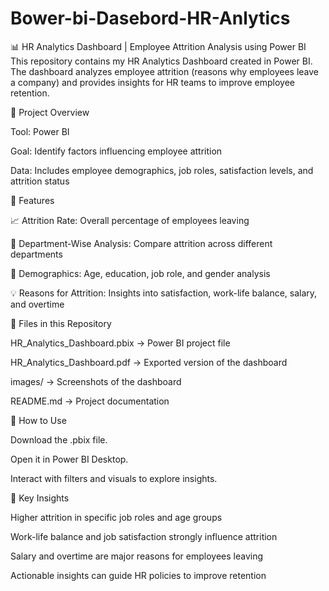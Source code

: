 # Bower-bi-Dasebord-HR-Anlytics
📊 HR Analytics Dashboard | Employee Attrition Analysis using Power BI
This repository contains my HR Analytics Dashboard created in Power BI.
The dashboard analyzes employee attrition (reasons why employees leave a company) and provides insights for HR teams to improve employee retention.

🔹 Project Overview

Tool: Power BI

Goal: Identify factors influencing employee attrition

Data: Includes employee demographics, job roles, satisfaction levels, and attrition status

🔹 Features

📈 Attrition Rate: Overall percentage of employees leaving

🏢 Department-Wise Analysis: Compare attrition across different departments

👥 Demographics: Age, education, job role, and gender analysis

💡 Reasons for Attrition: Insights into satisfaction, work-life balance, salary, and overtime

🔹 Files in this Repository

HR_Analytics_Dashboard.pbix → Power BI project file

HR_Analytics_Dashboard.pdf → Exported version of the dashboard

images/ → Screenshots of the dashboard

README.md → Project documentation

🔹 How to Use

Download the .pbix file.

Open it in Power BI Desktop.

Interact with filters and visuals to explore insights.

🔹 Key Insights

Higher attrition in specific job roles and age groups

Work-life balance and job satisfaction strongly influence attrition

Salary and overtime are major reasons for employees leaving

Actionable insights can guide HR policies to improve retention

